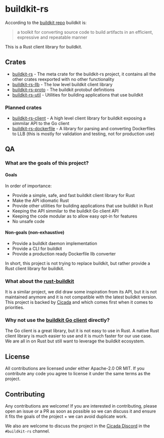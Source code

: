 # buildkit-rs

According to the [buildkit repo](https://github.com/moby/buildkit) buildkit is:

> a toolkit for converting source code to build artifacts in an efficient,
> expressive and repeatable manner

This is a Rust client library for buildkit.

## Crates

- [buildkit-rs](/) - The meta crate for the buildkit-rs project, it contains all
  the other crates reexported with no other functionality
- [buildkit-rs-llb](/crates/llb) - The low level buildkit client library
- [buildkit-rs-proto](/crates/proto) - The buildkit protobuf definitions
- [buildkit-rs-util](/crates/util) - Utilities for building applications that
  use buildkit

### Planned crates

- [buildkit-rs-client](/) - A high level client library for buildkit exposing a
  simmilar API to the Go client
- [buildkit-rs-dockerfile](/) - A library for parsing and converting Dockerfiles
  to LLB (this is mostly for validation and testing, not for production use)

## QA

### What are the goals of this project?

#### Goals

In order of importance:

- Provide a simple, safe, and fast buildkit client library for Rust
- Make the API idiomatic Rust
- Provide other utilities for building applications that use buildkit in Rust
- Keeping the API simmilar to the buildkit Go client API
- Keeping the code modular as to allow easy opt-in for features
- No unsafe code

#### Non-goals (non-exhaustive)

- Provide a buildkit daemon implementation
- Provide a CLI for buildkit
- Provide a production ready Dockerfile llb converter

In short, this project is not trying to replace buildkit, but rather provide a
Rust client library for buildkit.

### What about the [rust-buildkit](https://github.com/denzp/rust-buildkit)

It is a similar project, we did draw some inspiration from its API, but it is
not maintained anymore and it is not compatible with the latest buildkit
version. This project is backed by [Cicada](https://cicada.build) and which
comes first when it comes to priorities.

### Why not use the [buildkit Go client](https://github.com/moby/buildkit) directly?

The Go client is a great library, but it is not easy to use in Rust. A native
Rust client library is much easier to use and it is much faster for our use
case. We are all in on Rust but still want to leverage the buildkit ecosystem.

## License

All contributions are licensed under either Apache-2.0 OR MIT. If you contribute
any code you agree to license it under the same terms as the project.

## Contributing

Any contributions are welcome! If you are interested in contributing, please
open an issue or a PR as soon as possible so we can discuss it and ensure it
fits the goals of the project + we can avoid duplicate work.

We also are welcome to discuss the project in the
[Cicada Discord](https://discord.gg/xxxxxx) in the `#buildkit-rs` channel.
